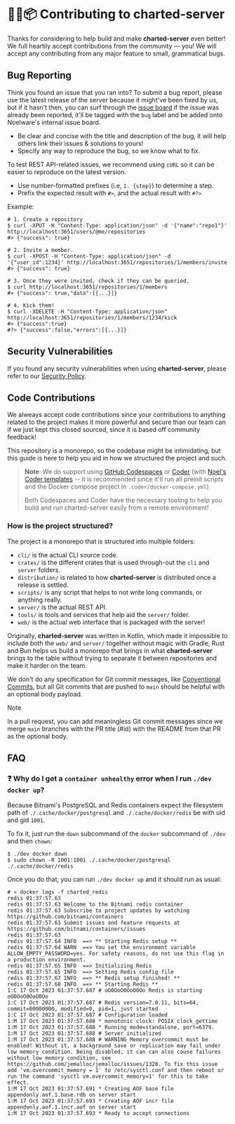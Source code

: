 # 🐻‍❄️📦 Contributing to charted-server
Thanks for considering to help build and make **charted-server** even better! We full heartily accept contributions from the community — you! We will accept any contributing from any major feature to small, grammatical bugs.

## Bug Reporting
Think you found an issue that you ran into? To submit a bug report, please use the latest release of the server because it might've been fixed by us, but if it hasn't then, you can surf through the [issue board](https://github.com/charted-dev/charted/issues) if the issue was already been reported, it'll be tagged with the `bug` label and be added onto Noelware's internal issue board.

- Be clear and concise with the title and description of the bug, it will help others link their issues & solutions to yours!
- Specify any way to reproduce the bug, so we know what to fix.

To test REST API-related issues, we recommend using `cURL` so it can be easier to reproduce on the latest version.

- Use number-formatted prefixes (i.e, `1. {step}`) to determine a step.
- Prefix the expected result with `#>`, and the actual result with `#?>`

Example:

```shell
# 1. Create a repository
$ curl -XPUT -H "Content-Type: application/json" -d '{"name":"repo1"}' http://localhost:3651/users/@me/repositories
#> {"success": true}

# 2. Invite a member.
$ curl -XPOST -H "Content-Type: application/json" -d '{"user_id":1234}' http://localhost:3651/repositories/1/members/invite
#> {"success": true}

# 3. Once they were invited, check if they can be queried.
$ curl http://localhost:3651/repositories/1/members
#> {"success": true,"data":[{...}]}

# 4. Kick them!
$ curl -XDELETE -H "Content-Type: application/json" http://localhost:3651/repositories/1/members/1234/kick
#> {"success":true}
#?> {"success":false,"errors":[{...}]}
```

## Security Vulnerabilities
If you found any security vulnerabilities when using **charted-server**, please refer to our [Security Policy](https://github.com/charted-dev/charted/blob/master/SECURITY.md).

## Code Contributions
We alweays accept code contributions since your contributions to anything related to the project makes it more powerful and secure than our team can if we just kept this closed sourced, since it is based off community feedback!

This repository is a monorepo, so the codebase might be intimidating, but this guide is here to help you aid in how we structured the project and such.

> **Note**: We do support using [GitHub Codespaces](https://github.com/codespaces) or [Coder](https://coder.com) (with [Noel's Coder templates](https://github.com/auguwu/coder-images) -- it is recommended since it'll run all preinit scripts and the Docker compose project in `.coder/docker-compose.yml`)
>
> Both Codespaces and Coder have the necessary tooling to help you build and run charted-server easily from a remote environment!

### How is the project structured?
The project is a monorepo that is structured into multiple folders:

* `cli/` is the actual CLI source code.
* `crates/` is the different crates that is used through-out the `cli` and `server` folders.
* `distribution/` is related to how **charted-server** is distributed once a release is settled.
* `scripts/` is any script that helps to not write long commands, or anything really.
* `server/` is the actual REST API.
* `tools/` is tools and services that help aid the `server/` folder.
* `web/` is the actual web interface that is packaged with the server!

Originally, **charted-server** was written in Kotlin, which made it impossible to include both the `web/` and `server/` together without magic with Gradle, Rust and Bun helps us build a monorepo that brings in what **charted-server** brings to the table without trying to separate it between repositories and make it harder on the team.

We don't do any specification for Git commit messages, like [Conventional Commits](https://www.conventionalcommits.org/en/v1.0.0), but all Git commits that are pushed to `main` should be helpful with an optional body payload.

> [!NOTE]
>
> In a pull request, you can add meaningless Git commit messages since we merge `main` branches with the PR title (#id) with the README from that PR as the optional body.

## FAQ
### :question: Why do I get a `container unhealthy` error when I run `./dev docker up`?
Because Bitnami's PostgreSQL and Redis containers expect the filesystem path of `./.cache/docker/postgresql` and `./.cache/docker/redis` be with uid and gid `1001`.

To fix it, just run the `down` subcommand of the `docker` subcommand of `./dev` and then `chown`:

```shell
$ ./dev docker down
$ sudo chown -R 1001:1001 ./.cache/docker/postgresql ./.cache/docker/redis
```

Once you do that, you can run `./dev docker up` and it should run as usual:

```shell filename="$ docker logs -f charted_redis"
# » docker logs -f charted_redis
redis 01:37:57.63
redis 01:37:57.63 Welcome to the Bitnami redis container
redis 01:37:57.63 Subscribe to project updates by watching https://github.com/bitnami/containers
redis 01:37:57.63 Submit issues and feature requests at https://github.com/bitnami/containers/issues
redis 01:37:57.63
redis 01:37:57.64 INFO  ==> ** Starting Redis setup **
redis 01:37:57.64 WARN  ==> You set the environment variable ALLOW_EMPTY_PASSWORD=yes. For safety reasons, do not use this flag in a production environment.
redis 01:37:57.65 INFO  ==> Initializing Redis
redis 01:37:57.65 INFO  ==> Setting Redis config file
redis 01:37:57.67 INFO  ==> ** Redis setup finished! **
redis 01:37:57.68 INFO  ==> ** Starting Redis **
1:C 17 Oct 2023 01:37:57.687 # oO0OoO0OoO0Oo Redis is starting oO0OoO0OoO0Oo
1:C 17 Oct 2023 01:37:57.687 # Redis version=7.0.11, bits=64, commit=00000000, modified=0, pid=1, just started
1:C 17 Oct 2023 01:37:57.687 # Configuration loaded
1:M 17 Oct 2023 01:37:57.688 * monotonic clock: POSIX clock_gettime
1:M 17 Oct 2023 01:37:57.688 * Running mode=standalone, port=6379.
1:M 17 Oct 2023 01:37:57.688 # Server initialized
1:M 17 Oct 2023 01:37:57.688 # WARNING Memory overcommit must be enabled! Without it, a background save or replication may fail under low memory condition. Being disabled, it can can also cause failures without low memory condition, see https://github.com/jemalloc/jemalloc/issues/1328. To fix this issue add 'vm.overcommit_memory = 1' to /etc/sysctl.conf and then reboot or run the command 'sysctl vm.overcommit_memory=1' for this to take effect.
1:M 17 Oct 2023 01:37:57.691 * Creating AOF base file appendonly.aof.1.base.rdb on server start
1:M 17 Oct 2023 01:37:57.693 * Creating AOF incr file appendonly.aof.1.incr.aof on server start
1:M 17 Oct 2023 01:37:57.693 * Ready to accept connections
```
